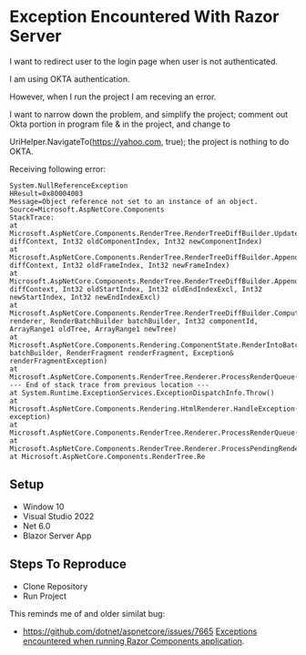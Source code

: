 # Exception Encountered With Razor Server

I want to redirect user to the login page when user is not authenticated.  

I am using OKTA authentication.  

However, when I run the project I am receving an error.  
 
I want to narrow down the problem, and simplify the project; comment out Okta portion in program file & in the project, and change to
  
UriHelper.NavigateTo(https://yahoo.com, true); the project is nothing to do OKTA.
  
Receiving following error:
 ```
System.NullReferenceException
HResult=0x80004003
Message=Object reference not set to an instance of an object.
Source=Microsoft.AspNetCore.Components
StackTrace:
at Microsoft.AspNetCore.Components.RenderTree.RenderTreeDiffBuilder.UpdateRetainedChildComponent(DiffContext& diffContext, Int32 oldComponentIndex, Int32 newComponentIndex)
at Microsoft.AspNetCore.Components.RenderTree.RenderTreeDiffBuilder.AppendDiffEntriesForFramesWithSameSequence(DiffContext& diffContext, Int32 oldFrameIndex, Int32 newFrameIndex)
at Microsoft.AspNetCore.Components.RenderTree.RenderTreeDiffBuilder.AppendDiffEntriesForRange(DiffContext& diffContext, Int32 oldStartIndex, Int32 oldEndIndexExcl, Int32 newStartIndex, Int32 newEndIndexExcl)
at Microsoft.AspNetCore.Components.RenderTree.RenderTreeDiffBuilder.ComputeDiff(Renderer renderer, RenderBatchBuilder batchBuilder, Int32 componentId, ArrayRange1 oldTree, ArrayRange1 newTree)
at Microsoft.AspNetCore.Components.Rendering.ComponentState.RenderIntoBatch(RenderBatchBuilder batchBuilder, RenderFragment renderFragment, Exception& renderFragmentException)
at Microsoft.AspNetCore.Components.RenderTree.Renderer.ProcessRenderQueue()
--- End of stack trace from previous location ---
at System.Runtime.ExceptionServices.ExceptionDispatchInfo.Throw()
at Microsoft.AspNetCore.Components.Rendering.HtmlRenderer.HandleException(Exception exception)
at Microsoft.AspNetCore.Components.RenderTree.Renderer.ProcessRenderQueue()
at Microsoft.AspNetCore.Components.RenderTree.Renderer.ProcessPendingRender()
at Microsoft.AspNetCore.Components.RenderTree.Re
 ```

## Setup
* Window 10
* Visual Studio 2022
* Net 6.0
* Blazor Server App

## Steps To Reproduce
* Clone Repository
* Run Project



This reminds me of and older similat bug:
* https://github.com/dotnet/aspnetcore/issues/7665
[Exceptions encountered when running Razor Components application](https://github.com/dotnet/aspnetcore/issues/7665).
